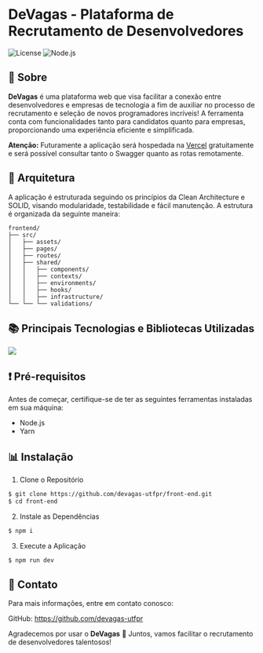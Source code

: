 # DeVagas - Plataforma de Recrutamento de Desenvolvedores

![License](https://img.shields.io/badge/license-MIT-green)
![Node.js](https://img.shields.io/badge/node.js-v20.12.1-blue)

## 📝 Sobre

**DeVagas** é uma plataforma web que visa facilitar a conexão entre desenvolvedores e empresas de tecnologia a fim de auxiliar no processo de recrutamento e seleção de novos programadores incríveis! A ferramenta conta com funcionalidades tanto para candidatos quanto para empresas, proporcionando uma experiência eficiente e simplificada.

**Atenção:** Futuramente a aplicação será hospedada na [Vercel](https://vercel.com/) gratuitamente e será possível consultar tanto o Swagger quanto as rotas remotamente.

## 🧱 Arquitetura

A aplicação é estruturada seguindo os princípios da Clean Architecture e SOLID, visando modularidade, testabilidade e fácil manutenção. A estrutura é organizada da seguinte maneira:

```plaintext
frontend/
├── src/
│   ├── assets/
│   ├── pages/
│   ├── routes/
│   ├── shared/
│   │   ├── components/
│   │   ├── contexts/
│   │   ├── environments/
│   │   ├── hooks/
│   │   ├── infrastructure/
└── └── └── validations/
```

## 📚 Principais Tecnologias e Bibliotecas Utilizadas

<img src="https://skillicons.dev/icons?i=react,tailwind,vite" />

## ❗ Pré-requisitos

Antes de começar, certifique-se de ter as seguintes ferramentas instaladas em sua máquina:

- Node.js
- Yarn

## 📊 Instalação

1. Clone o Repositório

```bash
$ git clone https://github.com/devagas-utfpr/front-end.git
$ cd front-end
```

2. Instale as Dependências

```bash
$ npm i
```

3. Execute a Aplicação

```bash
$ npm run dev
```

## 📩 Contato

Para mais informações, entre em contato conosco:

GitHub: https://github.com/devagas-utfpr

Agradecemos por usar o **DeVagas** 💙 Juntos, vamos facilitar o recrutamento de desenvolvedores talentosos!
